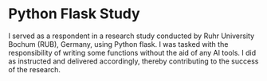 # Python Flask Study

I served as a respondent in a research study conducted by Ruhr University Bochum (RUB), Germany, using Python flask. I was tasked with the responsibility of writing some functions without the aid of any AI tools. I did as instructed and delivered accordingly, thereby contributing to the success of the research. 